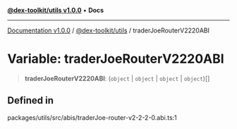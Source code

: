 [**@dex-toolkit/utils v1.0.0**](../README.md) • **Docs**

***

[Documentation v1.0.0](../../../packages.md) / [@dex-toolkit/utils](../README.md) / traderJoeRouterV2220ABI

# Variable: traderJoeRouterV2220ABI

> **traderJoeRouterV2220ABI**: (`object` \| `object` \| `object` \| `object`)[]

## Defined in

packages/utils/src/abis/traderJoe-router-v2-2-2-0.abi.ts:1
